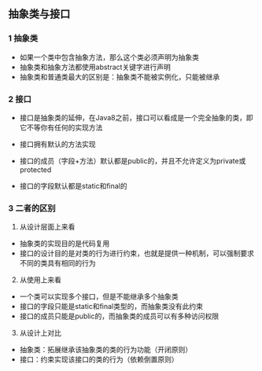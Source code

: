 ## 抽象类与接口



### 1 抽象类

* 如果一个类中包含抽象方法，那么这个类必须声明为抽象类
* 抽象类和抽象方法都使用abstract关键字进行声明
* 抽象类和普通类最大的区别是：抽象类不能被实例化，只能被继承

### 2 接口

* 接口是抽象类的延伸，在Java8之前，接口可以看成是一个完全抽象的类，即它不等你有任何的实现方法

* 接口拥有默认的方法实现
* 接口的成员（字段+方法）默认都是public的，并且不允许定义为private或protected
* 接口的字段默认都是static和final的

### 3 二者的区别

1. 从设计层面上来看

* 抽象类的实现目的是代码复用
* 接口的设计目的是对类的行为进行约束，也就是提供一种机制，可以强制要求不同的类具有相同的行为

2. 从使用上来看

* 一个类可以实现多个接口，但是不能继承多个抽象类
* 接口的字段只能是static和final类型的，而抽象类没有此约束
* 接口的成员只能是public的，而抽象类的成员可以有多种访问权限

3. 从设计上对比

* 抽象类：拓展继承该抽象类的类的行为功能（开闭原则）
* 接口：约束实现该接口的类的行为（依赖倒置原则）